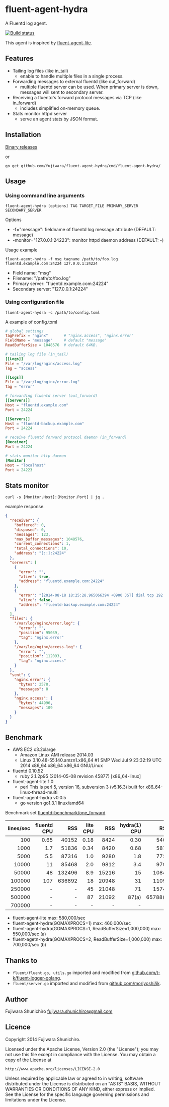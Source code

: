 # fluent-agent-hydra

A Fluentd log agent.

[![Build status](https://api.travis-ci.org/fujiwara/fluent-agent-hydra.svg?branch=master)](https://travis-ci.org/fujiwara/fluent-agent-hydra)

This agent is inspired by [fluent-agent-lite](https://github.com/tagomoris/fluent-agent-lite).

## Features

- Tailing log files (like in_tail)
  - enable to handle multiple files in a single process.
- Forwarding messages to external fluentd (like out_forward)
  - multiple fluentd server can be used. When primary server is down, messages will sent to secondary server.
- Receiving a fluentd's forward protocol messages via TCP (like in_forward)
  - includes simplified on-memory queue.
- Stats monitor httpd server
  - serve an agent stats by JSON format.

## Installation

[Binary releases](https://github.com/fujiwara/fluent-agent-hydra/releases)

or

```
go get github.com/fujiwara/fluent-agent-hydra/cmd/fluent-agent-hydra/
```

## Usage

### Using command line arguments

```
fluent-agent-hydra [options] TAG TARGET_FILE PRIMARY_SERVER SECONDARY_SERVER
```

Options

* -f="message": fieldname of fluentd log message attribute (DEFAULT: message)
* -monitor="127.0.0.1:24223": monitor httpd daemon address (DEFAULT: -)

Usage example

```
fluent-agent-hydra -f msg tagname /path/to/foo.log fluentd.example.com:24224 127.0.0.1:24224
```

* Field name: "msg"
* Filename: "/path/to/foo.log"
* Primary server: "fluentd.example.com:24224"
* Secondary server: "127.0.0.1:24224"

### Using configuration file

```
fluent-agent-hydra -c /path/to/config.toml
```

A example of config.toml

```toml
# global settings
TagPrefix = "nginx"       # "nginx.access", "nginx.error"
FieldName = "message"     # default "message"
ReadBufferSize = 1048576  # default 64KB.

# tailing log file (in_tail)
[[Logs]]
File = "/var/log/nginx/access.log"
Tag = "access"

[[Logs]]
File = "/var/log/nginx/error.log"
Tag = "error"

# forwarding fluentd server (out_forward)
[[Servers]]
Host = "fluentd.example.com"
Port = 24224

[[Servers]]
Host = "fluentd-backup.example.com"
Port = 24224

# receive fluentd forward protocol daemon (in_forward)
[Receiver]
Port = 24224

# stats monitor http daemon
[Monitor]
Host = "localhost"
Port = 24223
```

## Stats monitor

`curl -s [Monitor.Host]:[Monitor.Port] | jq .`

example response.

```json
{
  "receiver": {
    "buffered": 0,
    "disposed": 0,
    "messages": 123,
    "max_buffer_messages": 1048576,
    "current_connections": 1,
    "total_connections": 10,
    "address": "[::]:24224"
  },
  "servers": [
    {
      "error": "",
      "alive": true,
      "address": "fluentd.example.com:24224"
    },
    {
      "error": "[2014-08-18 18:25:28.965066394 +0900 JST] dial tcp 192.168.1.11:24224: connection refused",
      "alive": false,
      "address": "fluentd-backup.example.com:24224"
    }
  ],
  "files": {
    "/var/log/nginx/error.log": {
      "error": "",
      "position": 95039,
      "tag": "nginx.error"
    },
    "/var/log/nginx/access.log": {
      "error": "",
      "position": 112093,
      "tag": "nginx.access"
    }
  },
  "sent": {
    "nginx.error": {
      "bytes": 2578,
      "messages": 8
    },
    "nginx.access": {
      "bytes": 44996,
      "messages": 109
    }
  }
}
```

## Benchmark

* AWS EC2 c3.2xlarge
  * Amazon Linux AMI release 2014.03
  * Linux 3.10.48-55.140.amzn1.x86\_64 #1 SMP Wed Jul 9 23:32:19 UTC 2014 x86\_64 x86\_64 x86\_64 GNU/Linux
* fluentd 0.10.52
  * ruby 2.1.2p95 (2014-05-08 revision 45877) [x86_64-linux]
* fluent-agent-lite 1.0
  * perl This is perl 5, version 16, subversion 3 (v5.16.3) built for x86_64-linux-thread-multi
* fluent-agent-hydra v0.0.5
  * go version go1.3.1 linux/amd64

Benchmark set [fluentd-benchmark/one_forward](https://github.com/fluent/fluentd-benchmark/tree/master/one_forward)

| lines/sec  | fluentd CPU |         RSS | lite CPU |      RSS | hydra(1) CPU |    RSS | hydra(2) CPU | RSS  |
|-----------:|------------:|------------:|---------:|---------:|----------:|----------:|-------------:|-----:|
|        100 |        0.65 |       40152 |     0.18 |     8424 |      0.30 |      5400 |         0.78 |  5244 |
|       1000 |        1.7  |       51836 |     0.34 |     8420 |      0.68 |      5872 |          1.2 |  6212 |
|       5000 |        5.5  |       87316 |      1.0 |     9280 |       1.8 |      7728 |          2.8 |  9804 |
|      10000 |         11  |       85468 |      2.0 |     9812 |       3.4 |      9796 |          5.1 | 10560 |
|      50000 |         48  |      132496 |      8.9 |    15216 |        15 |     10840 |           24 | 11728 |
|     100000 |        107  |      636892 |       18 |    20948 |        31 |     11092 |           48 | 13284 |
|     250000 |          -  |           - |       45 |    21048 |        71 |     15748 |          115 | 20076 |
|     500000 |          -  |           - |       87 |    21092 |     87(a) |  65788(a) |          173 | 30344 |
|     700000 |          -  |           - |       -  |       -  |         - |         - |       165(b) | 81756(b) |

* fluent-agent-lite max:  580,000/sec
* fluent-agent-hydra(GOMAXPROCS=1) max: 460,000/sec
* fluent-agent-hydra(GOMAXPROCS=1, ReadBufferSize=1,000,000) max: 550,000/sec (a)
* fluent-agetn-hydra(GOMAXPROCS=2, ReadBufferSize=1,000,000) max: 700,000/sec (b)

## Thanks to

* `fluent/fluent.go, utils.go` imported and modified from [github.com/t-k/fluent-logger-golang](https://github.com/t-k/fluent-logger-golang).
* `fluent/server.go` imported and modified from [github.com/moriyoshi/ik](https://github.com/moriyoshi/ik/).

## Author

Fujiwara Shunichiro <fujiwara.shunichiro@gmail.com>

## Licence

Copyright 2014 Fujiwara Shunichiro.

Licensed under the Apache License, Version 2.0 (the "License");
you may not use this file except in compliance with the License.
You may obtain a copy of the License at

    http://www.apache.org/licenses/LICENSE-2.0

Unless required by applicable law or agreed to in writing, software
distributed under the License is distributed on an "AS IS" BASIS,
WITHOUT WARRANTIES OR CONDITIONS OF ANY KIND, either express or implied.
See the License for the specific language governing permissions and
limitations under the License.
